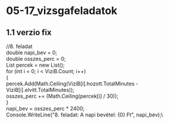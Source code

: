 # 05-17_vizsgafeladatok

## 1.1 verzio fix

//8. feladat\
double napi_bev = 0;\
double osszes_perc = 0;\
List<double> percek = new List<double>();\
for (int i = 0; i < ViziB.Count; i++)\
{\
 percek.Add(Math.Ceiling(ViziB[i].hozott.TotalMinutes - ViziB[i].elvitt.TotalMinutes));\
 osszes_perc += (Math.Ceiling(percek[i] / 30));\
}\
napi_bev = osszes_perc * 2400;\
Console.WriteLine("8. feladat: A napi bevétel: {0} Ft", napi_bev);\
